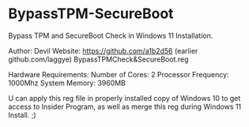 # BypassTPM-SecureBoot
Bypass TPM and SecureBoot Check in Windows 11 Installation.

Author:	Devil 
Website:	https://github.com/a1b2d56 (earlier github.com/laggye)
BypassTPMCheck&SecureBoot.reg

Hardware Requirements:
Number of Cores: 2
Processor Frequency: 1000Mhz
System Memory: 3960MB

U can apply this reg file in properly installed copy of Windows 10 to get access to Insider Program, as well as merge this reg during Windows 11 Install. 
;)
